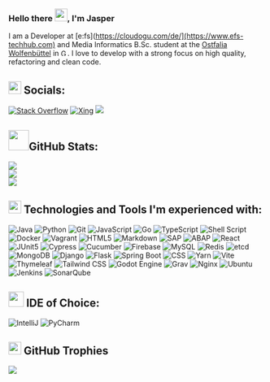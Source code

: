### Hello there <img src="https://media.giphy.com/media/hvRJCLFzcasrR4ia7z/giphy.gif" width="25"/>, I'm Jasper
I am a Developer at [e:fs](https://cloudogu.com/de/](https://www.efs-techhub.com) and 
Media Informatics B.Sc. student at the [Ostfalia Wolfenbüttel](https://www.ostfalia.de/cms/de) in <img src="https://cdn-icons-png.flaticon.com/512/197/197571.png" alt="Germany" width="13"/>.
I love to develop with a strong focus on high quality, refactoring and clean code.


## <img src="https://media.giphy.com/media/fU4rqm0AHZtqGED9m4/giphy.gif" width="25"/> Socials:
[![Stack Overflow](https://img.shields.io/static/v1?style=for-the-badge&message=Stack%20Overflow&color=EB741A&logo=stack-overflow&logoColor=FFFFFF&label=)](https://stackoverflow.com/users/5276170) 
[![Xing](https://img.shields.io/static/v1?style=for-the-badge&message=Xing&color=006567&logo=Xing&logoColor=FFFFFF&label=)](https://www.xing.com/profile/Jasper_Bartscher/cv)
[![](https://visitcount.itsvg.in/api?id=Jbartscher&label=Profile%20Views&color=12&icon=0&pretty=true)](https://visitcount.itsvg.in)


## <img src="https://media.giphy.com/media/fxT9TYmgjBloBaLxL2/giphy.gif" width="40"/>GitHub Stats:
![](https://github-readme-stats.vercel.app/api?username=Jbartscher&theme=tokyonight&hide_border=true&include_all_commits=true&count_private=true)<br/>
![](https://github-readme-streak-stats.herokuapp.com/?user=Jbartscher&theme=tokyonight&hide_border=true)<br/>
![](https://github-readme-stats.vercel.app/api/top-langs/?username=Jbartscher&theme=tokyonight&langs_count=6&hide_border=true&include_all_commits=true&count_private=true&layout=compact)


## <img src="https://media.giphy.com/media/WFZvB7VIXBgiz3oDXE/giphy.gif" width="25"/> Technologies and Tools I'm experienced with:
![Java](https://img.shields.io/badge/java-%23ED8B00.svg?style=for-the-badge&logo=java&logoColor=white)
![Python](https://img.shields.io/badge/python-3670A0?style=for-the-badge&logo=python&logoColor=ffdd54)
![Git](https://img.shields.io/badge/GIT-E44C30?style=for-the-badge&logo=git&logoColor=white)
![JavaScript](https://img.shields.io/badge/javascript-%23323330.svg?style=for-the-badge&logo=javascript&logoColor=%23F7DF1E)
![Go](https://img.shields.io/static/v1?style=for-the-badge&message=Go&color=00ADD8&logo=Go&logoColor=FFFFFF&label=)
![TypeScript](https://img.shields.io/badge/typescript-%23007ACC.svg?style=for-the-badge&logo=typescript&logoColor=white)
![Shell Script](https://img.shields.io/badge/shell_script-%23121011.svg?style=for-the-badge&logo=gnu-bash&logoColor=white)
![Docker](https://img.shields.io/badge/docker-%230db7ed.svg?style=for-the-badge&logo=docker&logoColor=white)
![Vagrant](https://img.shields.io/badge/vagrant-%231563FF.svg?style=for-the-badge&logo=vagrant&logoColor=white)
![HTML5](https://img.shields.io/badge/html5-%23E34F26.svg?style=for-the-badge&logo=html5&logoColor=white)
![Markdown](https://img.shields.io/badge/markdown-%23000000.svg?style=for-the-badge&logo=markdown&logoColor=white)
![SAP](https://img.shields.io/static/v1?style=for-the-badge&message=SAP&color=0FAAFF&logo=SAP&logoColor=FFFFFF&label=)
![ABAP](https://img.shields.io/static/v1?style=for-the-badge&message=ABAP&color=0E8CD6&logo=SAP&logoColor=FFFFFF&label=)
![React](https://img.shields.io/badge/react-%2320232a.svg?style=for-the-badge&logo=react&logoColor=%2361DAFB)
![JUnit5](https://img.shields.io/static/v1?style=for-the-badge&message=JUnit5&color=25A162&logo=JUnit5&logoColor=FFFFFF&label=)
![Cypress](https://img.shields.io/static/v1?style=for-the-badge&message=Cypress&color=17202C&logo=Cypress&logoColor=FFFFFF&label=)
![Cucumber](https://img.shields.io/static/v1?style=for-the-badge&message=Cucumber&color=222222&logo=Cucumber&logoColor=23D96C&label=)
![Firebase](https://img.shields.io/static/v1?style=for-the-badge&message=Firebase&color=222222&logo=Firebase&logoColor=FFCA28&label=)
![MySQL](https://img.shields.io/badge/mysql-%2300f.svg?style=for-the-badge&logo=mysql&logoColor=white)
![Redis](https://img.shields.io/badge/redis-%23DD0031.svg?style=for-the-badge&logo=redis&logoColor=white)
![etcd](https://img.shields.io/static/v1?style=for-the-badge&message=etcd&color=419EDA&logo=etcd&logoColor=FFFFFF&label=)
![MongoDB](https://img.shields.io/badge/MongoDB-%234ea94b.svg?style=for-the-badge&logo=mongodb&logoColor=white)
![Django](https://img.shields.io/static/v1?style=for-the-badge&message=Django&color=092E20&logo=Django&logoColor=FFFFFF&label=)
![Flask](https://img.shields.io/static/v1?style=for-the-badge&message=Flask&color=000000&logo=Flask&logoColor=FFFFFF&label=)
![Spring Boot](https://img.shields.io/static/v1?style=for-the-badge&message=Spring+Boot&color=6DB33F&logo=Spring+Boot&logoColor=FFFFFF&label=)
![CSS](https://img.shields.io/badge/css3-%231572B6.svg?style=for-the-badge&logo=css3&logoColor=white)
![Yarn](https://img.shields.io/badge/yarn-%232C8EBB.svg?style=for-the-badge&logo=yarn&logoColor=white)
![Vite](https://img.shields.io/static/v1?style=for-the-badge&message=Vite&color=646CFF&logo=Vite&logoColor=FFFFFF&label=)
![Thymeleaf](https://img.shields.io/badge/Thymeleaf-%23005C0F.svg?style=for-the-badge&logo=Thymeleaf&logoColor=white)
![Tailwind CSS](https://img.shields.io/static/v1?style=for-the-badge&message=Tailwind+CSS&color=222222&logo=Tailwind+CSS&logoColor=06B6D4&label=)
![Godot Engine](https://img.shields.io/static/v1?style=for-the-badge&message=Godot+Engine&color=478CBF&logo=Godot+Engine&logoColor=FFFFFF&label=)
![Grav](https://img.shields.io/static/v1?style=for-the-badge&message=Grav&color=221E1F&logo=Grav&logoColor=FFFFFF&label=)
![Nginx](https://img.shields.io/badge/nginx-%23009639.svg?style=for-the-badge&logo=nginx&logoColor=white)
![Ubuntu](https://img.shields.io/static/v1?style=for-the-badge&message=Ubuntu&color=E95420&logo=Ubuntu&logoColor=FFFFFF&label=)
![Jenkins](https://img.shields.io/badge/jenkins-%232C5263.svg?style=for-the-badge&logo=jenkins&logoColor=white)
![SonarQube](https://img.shields.io/static/v1?style=for-the-badge&message=SonarQube&color=4E9BCD&logo=SonarQube&logoColor=FFFFFF&label=)


## <img src="https://media.giphy.com/media/qr3ZyWgwGQjbJ1oSOf/giphy.gif" width="30"/> IDE of Choice:
![IntelliJ](https://img.shields.io/badge/IntelliJ_IDEA-000000.svg?style=for-the-badge&logo=intellij-idea&logoColor=white)
![PyCharm](https://img.shields.io/badge/PyCharm-000000.svg?&style=for-the-badge&logo=PyCharm&logoColor=white)


## <img src="https://media.giphy.com/media/fw3XuXcz1p1AZdZOH8/giphy.gif" width="25"/> GitHub Trophies
![](https://github-profile-trophy.vercel.app/?username=Jbartscher&theme=tokyonight&no-frame=false&no-bg=false&margin-w=4)
